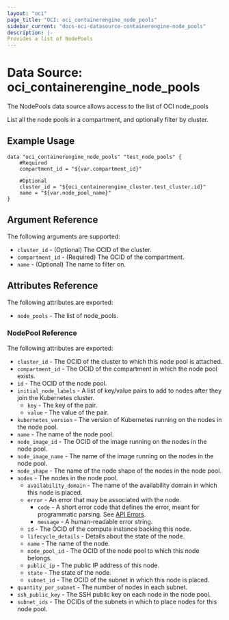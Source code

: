 ```yaml
---
layout: "oci"
page_title: "OCI: oci_containerengine_node_pools"
sidebar_current: "docs-oci-datasource-containerengine-node_pools"
description: |-
Provides a list of NodePools
---
```

# Data Source: oci_containerengine_node_pools
The NodePools data source allows access to the list of OCI node_pools

List all the node pools in a compartment, and optionally filter by cluster.

## Example Usage

```hcl
data "oci_containerengine_node_pools" "test_node_pools" {
	#Required
	compartment_id = "${var.compartment_id}"

	#Optional
	cluster_id = "${oci_containerengine_cluster.test_cluster.id}"
	name = "${var.node_pool_name}"
}
```

## Argument Reference

The following arguments are supported:

* `cluster_id` - (Optional) The OCID of the cluster.
* `compartment_id` - (Required) The OCID of the compartment.
* `name` - (Optional) The name to filter on.


## Attributes Reference

The following attributes are exported:

* `node_pools` - The list of node_pools.

### NodePool Reference

The following attributes are exported:

* `cluster_id` - The OCID of the cluster to which this node pool is attached.
* `compartment_id` - The OCID of the compartment in which the node pool exists.
* `id` - The OCID of the node pool.
* `initial_node_labels` - A list of key/value pairs to add to nodes after they join the Kubernetes cluster.
	* `key` - The key of the pair.
	* `value` - The value of the pair.
* `kubernetes_version` - The version of Kubernetes running on the nodes in the node pool.
* `name` - The name of the node pool.
* `node_image_id` - The OCID of the image running on the nodes in the node pool.
* `node_image_name` - The name of the image running on the nodes in the node pool.
* `node_shape` - The name of the node shape of the nodes in the node pool.
* `nodes` - The nodes in the node pool.
	* `availability_domain` - The name of the availability domain in which this node is placed.
	* `error` - An error that may be associated with the node.
		* `code` - A short error code that defines the error, meant for programmatic parsing. See [API Errors](https://docs.us-phoenix-1.oraclecloud.com/Content/API/References/apierrors.htm).
		* `message` - A human-readable error string.
	* `id` - The OCID of the compute instance backing this node.
	* `lifecycle_details` - Details about the state of the node.
	* `name` - The name of the node.
	* `node_pool_id` - The OCID of the node pool to which this node belongs.
	* `public_ip` - The public IP address of this node.
	* `state` - The state of the node.
	* `subnet_id` - The OCID of the subnet in which this node is placed.
* `quantity_per_subnet` - The number of nodes in each subnet.
* `ssh_public_key` - The SSH public key on each node in the node pool.
* `subnet_ids` - The OCIDs of the subnets in which to place nodes for this node pool.

